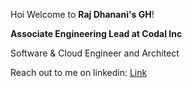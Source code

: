 Hoi Welcome to <b>Raj Dhanani's GH</b>!

<b>Associate Engineering Lead at Codal Inc</b>

Software & Cloud Engineer and Architect

Reach out to me on linkedin: [Link](https://www.linkedin.com/in/rdhanani/)

<p>
<!-- <img src="https://github-readme-stats.vercel.app/api?username=raj-xe&count_private=true&show_icons=true" height="150px"> -->
<!-- <img src="https://github-readme-stats.vercel.app/api/top-langs/?username=dhananiraj&layout=compact&count_private=true" height="150px"> -->
</p>
